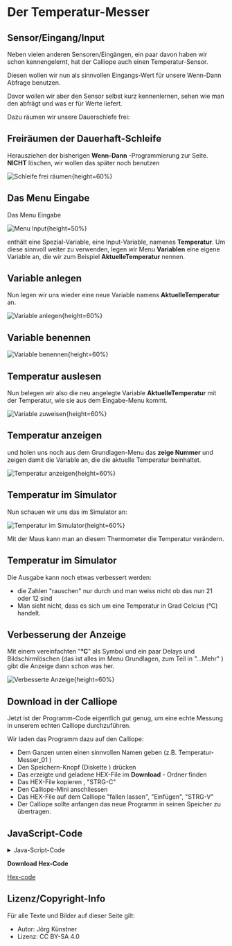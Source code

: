# Der Temperatur-Messer


## Sensor/Eingang/Input


Neben vielen anderen Sensoren/Eingängen, ein paar davon haben wir schon kennengelernt, hat der Calliope auch einen Temperatur-Sensor.

Diesen wollen wir nun als sinnvollen Eingangs-Wert für unsere Wenn-Dann Abfrage benutzen.

Davor wollen wir aber den Sensor selbst kurz kennenlernen, sehen wie man den abfrägt und was er für Werte liefert.

Dazu räumen wir unsere Dauerschlefe frei:

## Freiräumen der Dauerhaft-Schleife

Herausziehen der bisherigen __Wenn-Dann__ -Programmierung zur Seite.
**NICHT** löschen, wir wollen das später noch benutzen 


![Schleife frei räumen](./pics/00_Freiraeumen.png){height=60%}


## Das Menu Eingabe

Das Menu Eingabe 

![Menu Input](./pics/01_InputMenu.png){height=50%}

enthält eine Spezial-Variable, eine Input-Variable, namenes __Temperatur__.
Um diese sinnvoll weiter zu verwenden, legen wir Menu __Variablen__ eine eigene Variable an, die wir zum Beispiel __AktuelleTemperatur__ nennen.



## Variable anlegen 

Nun legen wir uns wieder eine neue Variable namens __AktuelleTemperatur__  an.


![Variable anlegen](./pics/02_VariableAnlegen.png){height=60%}

## Variable benennen 

![Variable benennen](./pics/03_VariableBenennen.png){height=60%}


## Temperatur auslesen 

Nun belegen wir also die neu angelegte Variable __AktuelleTemperatur__   mit der Temperatur, wie sie aus dem Eingabe-Menu kommt.


![Variable zuweisen](./pics/04_TemperaturAuslesen.png){height=60%}

## Temperatur anzeigen

und holen uns noch aus dem Grundlagen-Menu das __zeige Nummer__ und zeigen damit die Variable an, die die aktuelle Temperatur beinhaltet.


![Temperatur anzeigen](./pics/05_TemperaturAnzeigen.png){height=60%}


## Temperatur im Simulator

Nun schauen wir uns das im Simulator an:

![Temperatur im Simulator](./pics/06_Temperatur_im_Simulator.png){height=60%}

Mit der Maus kann man an diesem Thermometer die Temperatur verändern.

## Temperatur im Simulator


Die Ausgabe kann noch etwas verbessert werden:

* die Zahlen "rauschen" nur durch und man weiss nicht ob das nun 21 oder 12 sind
* Man sieht nicht, dass es sich um eine Temperatur in Grad Celcius (°C) handelt.

## Verbesserung der Anzeige

Mit einem vereinfachten "__°C__" als Symbol und ein paar Delays und Bildschirmlöschen (das ist alles im Menu Grundlagen, zum Teil in "...Mehr" ) gibt die Anzeige dann schon was her.


![Verbesserte Anzeige](./pics/07_BessereAnzeige.png){height=60%}


## Download in der Calliope

Jetzt ist der Programm-Code eigentlich gut genug, um eine echte Messung in unserem echten Calliope durchzuführen.

Wir laden das Programm dazu auf den Calliope:

* Dem Ganzen unten einen sinnvollen Namen geben (z.B. Temperatur-Messer_01 )
* Den Speichern-Knopf (Diskette ) drücken
* Das erzeigte und geladene HEX-File im __Download__ - Ordner finden
* Das HEX-File kopieren , "STRG-C"
* Den Calliope-Mini anschliessen
* Das HEX-File auf dem Calliope "fallen lassen", "Einfügen", "STRG-V" 
* Der Calliope sollte anfangen das neue Programm in seinen Speicher zu übertragen.



## JavaScript-Code

<details>
 <summary>Java-Script-Code</summary>

```js
let AktuelleTemperatur = 0
basic.forever(() => {
    AktuelleTemperatur = input.temperature()
    basic.showNumber(AktuelleTemperatur)
    basic.pause(500)
    basic.showLeds(`
        # . . # #
        . . # . .
        . . # . .
        . . # . .
        . . . # #
        `)
    basic.pause(500)
    basic.clearScreen()
    basic.pause(500)
})

```
</details>

__Download Hex-Code__

[Hex-code](code/mini-TemperaturMesser01.hex)



## Lizenz/Copyright-Info
Für alle Texte und Bilder auf dieser Seite gilt:

*  Autor: Jörg Künstner
* Lizenz: CC BY-SA 4.0

